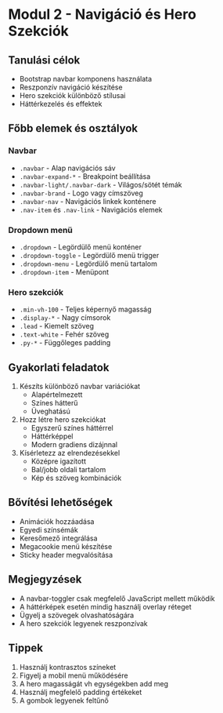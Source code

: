 # Modul 2 - Navigáció és Hero Szekciók

## Tanulási célok
- Bootstrap navbar komponens használata
- Reszponzív navigáció készítése
- Hero szekciók különböző stílusai
- Háttérkezelés és effektek

## Főbb elemek és osztályok

### Navbar
- `.navbar` - Alap navigációs sáv
- `.navbar-expand-*` - Breakpoint beállítása
- `.navbar-light/.navbar-dark` - Világos/sötét témák
- `.navbar-brand` - Logo vagy címszöveg
- `.navbar-nav` - Navigációs linkek konténere
- `.nav-item` és `.nav-link` - Navigációs elemek

### Dropdown menü
- `.dropdown` - Legördülő menü konténer
- `.dropdown-toggle` - Legördülő menü trigger
- `.dropdown-menu` - Legördülő menü tartalom
- `.dropdown-item` - Menüpont

### Hero szekciók
- `.min-vh-100` - Teljes képernyő magasság
- `.display-*` - Nagy címsorok
- `.lead` - Kiemelt szöveg
- `.text-white` - Fehér szöveg
- `.py-*` - Függőleges padding

## Gyakorlati feladatok
1. Készíts különböző navbar variációkat
   - Alapértelmezett
   - Színes hátterű
   - Üveghatású
2. Hozz létre hero szekciókat
   - Egyszerű színes háttérrel
   - Háttérképpel
   - Modern gradiens dizájnnal
3. Kísérletezz az elrendezésekkel
   - Középre igazított
   - Bal/jobb oldali tartalom
   - Kép és szöveg kombinációk

## Bővítési lehetőségek
- Animációk hozzáadása
- Egyedi színsémák
- Keresőmező integrálása
- Megacookie menü készítése
- Sticky header megvalósítása

## Megjegyzések
- A navbar-toggler csak megfelelő JavaScript mellett működik
- A háttérképek esetén mindig használj overlay réteget
- Ügyelj a szövegek olvashatóságára
- A hero szekciók legyenek reszponzívak

## Tippek
1. Használj kontrasztos színeket
2. Figyelj a mobil menü működésére
3. A hero magasságát vh egységekben add meg
4. Használj megfelelő padding értékeket
5. A gombok legyenek feltűnő